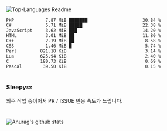 #

![Top-Languages Readme](https://github.com/MogsFriend/MogsFriend/workflows/Top-Languages%20Readme/badge.svg)

<!--START_SECTION:top_language-->
```text
PHP            7.87 MiB ███████                     30.84 %
C#             5.71 MiB █████                       22.38 %
JavaScript     3.62 MiB ███                         14.20 %
HTML           3.01 MiB ██                          11.80 %
C++            2.19 MiB ██                           8.58 %
CSS            1.46 MiB █                            5.74 %
Perl         821.18 KiB                              3.14 %
Lua          625.94 KiB                              2.40 %
C            180.73 KiB                              0.69 %
Pascal        39.50 KiB                              0.15 %
```
<!--END_SECTION:top_language-->

#
### Sleepy💤
외주 작업 중이어서 PR / ISSUE 반응 속도가 느립니다.
#

![Anurag's github stats](https://github-readme-stats.vercel.app/api?username=MogsFriend&hide=prs,issues,contribs&count_private=true)
<!--
**MogsFriend/MogsFriend** is a ✨ _special_ ✨ repository because its `README.md` (this file) appears on your GitHub profile.

Here are some ideas to get you started:

- 🔭 I’m currently working on ...
- 🌱 I’m currently learning ...
- 👯 I’m looking to collaborate on ...
- 🤔 I’m looking for help with ...
- 💬 Ask me about ...
- 📫 How to reach me: ...
- 😄 Pronouns: ...
- ⚡ Fun fact: ...
-->
